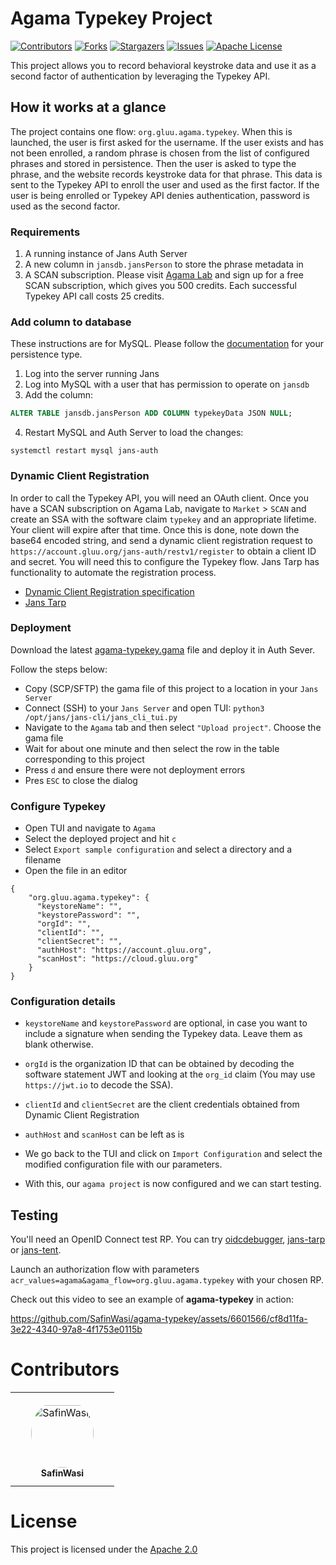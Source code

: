 # Agama Typekey Project

<!-- These are statistics for this repository-->
[![Contributors][contributors-shield]][contributors-url]
[![Forks][forks-shield]][forks-url]
[![Stargazers][stars-shield]][stars-url]
[![Issues][issues-shield]][issues-url]
[![Apache License][license-shield]][license-url]

This project allows you to record behavioral keystroke data and use it as a second factor of authentication by leveraging the Typekey API. 

## How it works at a glance

The project contains one flow: `org.gluu.agama.typekey`. When this is launched, the user is first asked for the username. If the user exists and has not been enrolled, a random phrase is chosen from the list of configured phrases and stored in persistence. Then the user is asked to type the phrase, and the website records keystroke data for that phrase. This data is sent to the Typekey API to enroll the user and used as the first factor. If the user is being enrolled or Typekey API denies authentication, password is used as the second factor.

### Requirements

1. A running instance of Jans Auth Server
1. A new column in `jansdb.jansPerson` to store the phrase metadata in
1. A SCAN subscription. Please visit [Agama Lab](https://gluu.org/agama-lab) and sign up for a free SCAN subscription, which gives you 500 credits. Each successful Typekey API call costs 25 credits.

### Add column to database

These instructions are for MySQL. Please follow the [documentation](https://docs.jans.io/v1.0.22/admin/reference/database/) for your persistence type.

1. Log into the server running Jans
2. Log into MySQL with a user that has permission to operate on `jansdb`
3. Add the column:

  ```sql
  ALTER TABLE jansdb.jansPerson ADD COLUMN typekeyData JSON NULL;
  ```

4. Restart MySQL and Auth Server to load the changes:

  ```
  systemctl restart mysql jans-auth
  ````

### Dynamic Client Registration

In order to call the Typekey API, you will need an OAuth client. Once you have a SCAN subscription on Agama Lab, navigate to `Market` > `SCAN` and create an SSA with the software claim `typekey` and an appropriate lifetime. Your client will expire after that time. Once this is done, note down the base64 encoded string, and send a dynamic client registration request to `https://account.gluu.org/jans-auth/restv1/register` to obtain a client ID and secret. You will need this to configure the Typekey flow. Jans Tarp has functionality to automate the registration process.

- [Dynamic Client Registration specification](https://www.rfc-editor.org/rfc/rfc7591#section-3.1)
- [Jans Tarp](https://github.com/JanssenProject/jans/tree/main/demos/jans-tarp)

### Deployment

Download the latest [agama-typekey.gama](https://github.com/GluuFederation/agama-typekey/releases/latest/download/agama-typekey.gama) file and deploy it in Auth Sever.

Follow the steps below:

- Copy (SCP/SFTP) the gama file of this project to a location in your `Jans Server`
- Connect (SSH) to your `Jans Server` and open TUI: `python3 /opt/jans/jans-cli/jans_cli_tui.py`
- Navigate to the `Agama` tab and then select `"Upload project"`. Choose the gama file
- Wait for about one minute and then select the row in the table corresponding to this project
- Press `d` and ensure there were not deployment errors
- Pres `ESC` to close the dialog

### Configure Typekey 

- Open TUI and navigate to `Agama`
- Select the deployed project and hit `c`
- Select `Export sample configuration` and select a directory and a filename
- Open the file in an editor

```
{
    "org.gluu.agama.typekey": {
      "keystoreName": "",
      "keystorePassword": "", 
      "orgId": "", 
      "clientId": "",
      "clientSecret": "",
      "authHost": "https://account.gluu.org",
      "scanHost": "https://cloud.gluu.org"
    }
}
```

### Configuration details

- `keystoreName` and `keystorePassword` are optional, in case you want to include a signature when sending the Typekey data. Leave them as blank otherwise.
- `orgId` is the organization ID that can be obtained by decoding the software statement JWT and looking at the `org_id` claim (You may use `https://jwt.io` to decode the SSA).
- `clientId` and `clientSecret` are the client credentials obtained from Dynamic Client Registration
- `authHost` and `scanHost` can be left as is

- We go back to the TUI and click on `Import Configuration` and select the modified configuration file with our parameters.
- With this, our `agama project` is now configured and we can start testing.

## Testing

You'll need an OpenID Connect test RP. You can try [oidcdebugger](https://oidcdebugger.com/),
[jans-tarp](https://github.com/JanssenProject/jans/tree/main/demos/jans-tarp)
or [jans-tent](https://github.com/JanssenProject/jans/tree/main/demos/jans-tent).

Launch an authorization flow with parameters `acr_values=agama&agama_flow=org.gluu.agama.typekey` with your chosen RP.

Check out this video to see an example of **agama-typekey** in action:


https://github.com/SafinWasi/agama-typekey/assets/6601566/cf8d11fa-3e22-4340-97a8-4f1753e0115b



# Contributors

<table>
<tr>
    <td align="center" style="word-wrap: break-word; width: 150.0; height: 150.0">
        <a href=https://github.com/SafinWasi>
            <img src=https://avatars.githubusercontent.com/u/6601566?v=4 width="100;"  style="border-radius:50%;align-items:center;justify-content:center;overflow:hidden;padding-top:10px" alt=SafinWasi/>
            <br />
            <sub style="font-size:14px"><b>SafinWasi</b></sub>
        </a>
    </td>
</tr>
</table>

# License

This project is licensed under the [Apache 2.0](https://github.com/GluuFederation/agama-typekey/blob/main/LICENSE)

<!-- This are stats url reference for this repository -->

[contributors-shield]: https://img.shields.io/github/contributors/GluuFederation/agama-typekey.svg?style=for-the-badge

[contributors-url]: https://github.com/GluuFederation/agama-typekey/graphs/contributors

[forks-shield]: https://img.shields.io/github/forks/GluuFederation/agama-typekey.svg?style=for-the-badge

[forks-url]: https://github.com/GluuFederation/agama-typekey/network/members

[stars-shield]: https://img.shields.io/github/stars/GluuFederation/agama-typekey?style=for-the-badge

[stars-url]: https://github.com/GluuFederation/agama-typekey/stargazers

[issues-shield]: https://img.shields.io/github/issues/GluuFederation/agama-typekey.svg?style=for-the-badge

[issues-url]: https://github.com/GluuFederation/agama-typekey/issues

[license-shield]: https://img.shields.io/github/license/GluuFederation/agama-typekey.svg?style=for-the-badge

[license-url]: https://github.com/GluuFederation/agama-typekey/blob/main/LICENSE
